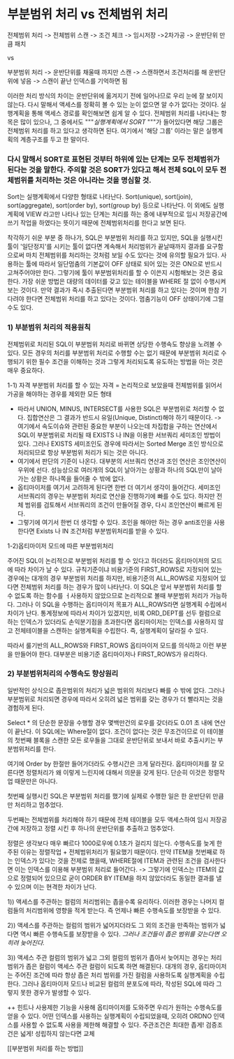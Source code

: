 # 부분범위 처리 vs 전체범위 처리
 전체범위 처리 -> 전체범위 스캔 -> 조건 체크 -> 임시저장 ->2차가공 -> 운반단위 만큼 패치

vs

 부분범위 처리 -> 운반단위를 채울때 까지만 스캔 -> 스캔하면서 조건처리를 해 운반단위에 넣음 -> 스캔이 끝난 인덱스를 기억하면 됨


이러한 처리 방식의 차이는 운반단위에 옮겨지기 전에 일어나므로 우리 눈에 잘 보이지 않는다. 다시 말해서 액세스를 정확히 볼 수 있는 눈이 없으면 알 수가 없다는 것이다. 실행계획을 통해 액세스 경로를 확인해보면 쉽게 알 수 있다. 전체범위 처리를 나타내는 항목은 많이 있으나, 그 중에서도 """*실행계획에서 SORT* """가 들어있다면 해당 그룹은 전체범위 처리를 하고 있다고 생각하면 된다.
여기에서 '해당 그룹' 이라는 말은 실행계획의 계층구조를 두고 한 말이다. 

### 다시 말해서 SORT로 표현된 것부터 하위에 있는 단계는 모두 전체범위가 된다는 것을 말한다. 주의할 것은 SORT가 있다고 해서 전체 SQL이 모두 전체범위를 처리하는 것은 아니라는 것을 명심할 것. 


Sort는 실행계획에서 다양한 형태로 나타난다. Sort(unique), sort(join), sort(aggregate), sort(order by), sort(group by) 등으로 나타난다.  이 외에도 실행계획에 VIEW 라고만 나타나 있는 단계는 처리를 하는 중에 내부적으로 임시 저장공간에 쓰기 작업을 하였다는 뜻이기 때문에 전체범위처리를 한다고 보면 된다. 

착각하기 쉬운 부분 중 하나가, SQL은 부분범위 처리를 하고 있지만, SQL을 실행시킨 툴이 '일단정지'를 시키는 툴이 없다면 계속해서 처리범위가 끝날때까지 결과를 요구함으로써 마치 전체범위를 처리하는 것처럼 보일 수도 있다는 것에 유의할 필요가 있다. 사용하는 툴에 따라서 일단멈춤의 기본값이 OFF 상태로 되어 있는 것은 ON으로 반드시 고쳐주어야만 한다. 
 그렇기에 툴이 부분범위처리를 할 수 이쓴지 시험해보는 것은 중요한다. 가장 쉬운 방법은 대량의 데이터를 갖고 있는 테이블을 WHERE 절 없이 수행시켜 보는 것이다. 만약 결과가 즉시 추출된다면 부분범위 처리를 하고 있다는 것이며 한참 기다려야 한다면 전체범위 처리를 하고 있다는 것이다. 멈춤기능이 OFF 상태이기에 그럴 수도 있다. 


### 1) 부분범위 처리의 적용원칙
 전체범위로 처리된 SQL이 부분범위 처리로 바뀌면 상당한 수행속도 향상을 노려볼 수 있다. 모든 경우의 처리를 부분범위 처리로 수행할 수는 없기 때문에 부분범위 처리로 수행되기 위한 필수 조건을 이해하는 것과 그렇게 처리되도록 유도하는 방법을 아는 것은 매우 중요하다. 

 1-1) 자격 
 부분범위 처리를 할 수 있는 자격 = 논리적으로 보았을때 전체범위를 읽어서 가공을 해야하는 경우를 제외한 모든 형태

 - 따라서 UNION, MINUS, INTERSECT를 사용한 SQL은 부분범위로 처리할 수 없다. 집합연산은 그 결과가 반드시 유일(Unique, Distinct)해야 하기 때문이다. 
-> 여기에서 속도이슈와 관련된 중요한 부분이 나오는데 차집합을 구하는 연산에서 SQL이 부분범위로 처리될 때 EXISTS 나 IN을 이용한 서브쿼리 세미조인 방법이 있다. 그러나 EXISTS 세미조인도 경우에 따라서는 Sorted Merge 조인 방식으로 처리되므로 항상 부분범위 처리가 되는 것은 아니다. 
 - 여기에서 판단의 기준이 나온다. 대부분의 서브쿼리 연산과 조인 연산은 조인연산이 우위에 선다. 성능상으로 여러개의 SQL이 날아가는 상황과 하나의 SQL만이 날아가는 상황은 하나쪽을 들어줄 수 밖에 없다. 
 - 옵티마이저를 여기서 고려하게 된다면 한번 더 여기서 생각이 들어간다. 세미조인 서브쿼리의 경우는 부분범위 처리로 연산을 진행하기에 빠를 수도 있다. 하지만 전체 범위를 검토해서 서브쿼리의 조건이 만들어질 경우, 다시 조인연산이 빠르게 된다. 
- 그렇기에 여기서 한번 더 생각할 수 있다. 조인을 해야만 하는 경우 anti조인을 사용한다면 Exists 나 IN 조건처럼 부분범위처리를 받을 수 있다. 

1-2)옵티마이저 모드에 따른 부분범위처리

주어진 SQL이 논리적으로 부분범위 처리를 할 수 있다고 하더라도 옵티마이저의 모드에 따라 차이가 날 수 있다. 규칙기준이냐 비용기준의  FIRST_ROWS로 지정되어 있는 경우에는 대개의 경우 부분범위 처리를 하지만, 비용기준의 ALL_ROWS로 지정되어 있다면 전체범위 처리를 하는 경우가 많이 나타난다. 이 SQL은 앞서 부분범위 처리를 할 수 없도록 하는 함수를 ㅓ사용하지 않았으므로 논리적으로 볼때 부분범위 처리가 가능하다. 그러나 이 SQL을 수행하는 옵티마이저 목표가 ALL_ROWS라면 실행계획 수립에서 차이가 난다. 
 통계정보에 따라서 차이가 있겠지만, 비록 ORD_DEPT를 선두 컬럼으로 하는 인덱스가 있더라도 손익분기점을 초과한다면 옵티마이저는 인덱스를 사용하지 않고 전체테이블을 스캔하는 실행계획을 수립한다. 즉, 실행계획이 달라질 수 있다. 

따라서 룰기반의 ALL_ROWS와 FIRST_ROWS 옵티마이저 모드를 의식하고 이런 부분을 만들어야 한다. 대부분은 비용기준 옵티마이저나 FIRST_ROWS가 유리하다. 

### 2) 부분범위처리의 수행속도 향상원리
일반적인 상식으로 좁은범위의 처리가 넓은 범위의 처리보다 빠를 수 밖에 없다. 그러나 부분범위로 처리되면 경우에 따라서 오히려 넓은 범위를 갖는 경우가 더 빨라지는 것을 경험하게 된다. 

Select * 의 단순한 문장을 수행할 경우 몇백만건의 로우를 갖더라도  0.01 초 내에 연산이 끝난다. 이 SQL에는 Where절이 없다. 조건이 없다는 것은 무조건이므로 이 테이블의 첫번째 블록을 스캔한 모든 로우들을 그대로 운반단위로 보내서 바로 추출시키는 부분범위처리를 한다. 

여기에 Order by 한절만 들어가더라도 수행시간은 크게 달라진다. 옵티마이저를 잘 모른다면 정렬처리가 왜 이렇게 느린지에 대해서 의문을 갖게 된다. 단순히 이것은 정렬작업 때문만은 아니다. 

첫번째 실행시킨 SQL은 부분범위 처리를 했기에 실제로 수행한 일은 한 운반단위 만큼만 처리하고 멈추었다. 

두번째는 전체범위를 처리해야 하기 때문에 전체 테이블을 모두 액세스하여 임시 저장공간에 저장하고 정렬 시킨 후 하나의 운반단위를 추출하고 멈추었다. 

정렬은 생각보다 매우 빠르다 1000로우에 0.1초가 걸리지 않는다. 수행속도를 늦게 한 주된 이유는 정렬작업 + 전체범위처리가 필요했기 때문이다. 만약 ITEM을 첫번째로 하는 인덱스가 있다는 것을 전제로 했을때, WHERE절에 ITEM과 관련된 조건을 검사한다면 이는 인덱스를 이용해 부분범위 처리로 들어간다. 
-> 그렇기에 인덱스는 ITEM의 값으로 정렬되어 있으므로 굳이 ORDER BY ITEM을 하지 않았더라도 동일한 결과를 낼 수 있으며 이는 현격한 차이가 난다. 

1)) 액세스를 주관하는 컬럼의 처리범위는 좁을수록 유리하다. 이러한 경우는 나머지 컬럼들의 처리범위에 영향을 적게 받는다. 즉 언제나 빠른 수행속도를 보장받을 수 있다.

2)) 액세스를 주관하는 컬럼의 범위가 넓어지더라도 그 외의 조건을 만족하는 범위가 넓다면 역시 빠른 수행속도를 보장받을 수 있다. *그러나 조건들이 좁은 범위를 갖는다면 오히려 늦어진다.*

3)) 액세스 주관 컬럼의 범위가 넓고 그외 컬럼의 범위가 좁아서 늦어지는 경우는 처리범위가 좁은 컬럼이 액세스 주관 컬럼이 되도록 하면 해결된다. 대개의 경우, 옵티마이저는 주어진 조건에 따라 항상 좁은 처리 범위를 가진 컬럼을 사용하도록 실행계획을 수립한다. 그러나 옵티마이저 모드나 비교된 컬럼의 분포도에 따라, 작성된 SQL에 따라 그렇지 못한 경우가 발생할 수 있다. 

++ 힌트나 사용제한 기능을 사용해 옵티마이저를 도와주면 우리가 원하는 수행속도를 얻을 수 있다. 어떤 인덱스를 사용하는 실행계획이 수립되었을때, 오히려 ORDNO 인덱스를 사용할 수 없도록 사용을 제한해 해결할 수 있다. 
주관조건은 최대한 좁게! 검증조건은 넓게! 성립하지 않는다면 교체

[[부분범위 처리를 하는 방법]]
